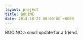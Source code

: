 ```yaml
---
layout: project
title: BOCINC
date: 2014-10-22 00:00:00 +0000
---
```


BOCINC a small update for a friend.
